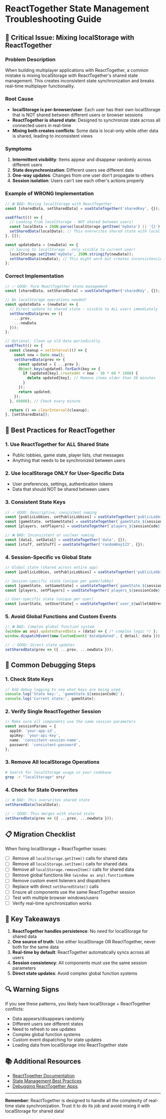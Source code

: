 # ReactTogether State Management Troubleshooting Guide

## 🚨 **Critical Issue: Mixing localStorage with ReactTogether**

### **Problem Description**
When building multiplayer applications with ReactTogether, a common mistake is mixing localStorage with ReactTogether's shared state management. This creates inconsistent state synchronization and breaks real-time multiplayer functionality.

### **Root Cause**
- **localStorage is per-browser/user**: Each user has their own localStorage that is NOT shared between different users or browser sessions
- **ReactTogether is shared state**: Designed to synchronize state across all connected users in real-time
- **Mixing both creates conflicts**: Some data is local-only while other data is shared, leading to inconsistent views

### **Symptoms**
1. **Intermittent visibility**: Items appear and disappear randomly across different users
2. **State desynchronization**: Different users see different data
3. **One-way updates**: Changes from one user don't propagate to others
4. **Session isolation**: Users can't see each other's actions properly

### **Example of WRONG Implementation**
```typescript
// ❌ BAD: Mixing localStorage with ReactTogether
const [sharedData, setSharedData] = useStateTogether('sharedKey', {});

useEffect(() => {
  // Loading from localStorage - NOT shared between users!
  const localData = JSON.parse(localStorage.getItem('myData') || '{}');
  setSharedData(localData); // This overwrites shared state with local data
}, []);

const updateData = (newData) => {
  // Saving to localStorage - only visible to current user!
  localStorage.setItem('myData', JSON.stringify(newData));
  setSharedData(newData); // This might work but creates inconsistencies
};
```

### **Correct Implementation**
```typescript
// ✅ GOOD: Pure ReactTogether state management
const [sharedData, setSharedData] = useStateTogether('sharedKey', {});

// No localStorage operations needed!
const updateData = (newData) => {
  // Direct update to shared state - visible to ALL users immediately
  setSharedData(prev => ({
    ...prev,
    ...newData
  }));
};

// Optional: Clean up old data periodically
useEffect(() => {
  const cleanup = setInterval(() => {
    const now = Date.now();
    setSharedData(prev => {
      const updated = { ...prev };
      Object.keys(updated).forEach(key => {
        if (updated[key].createdAt < now - 30 * 60 * 1000) {
          delete updated[key]; // Remove items older than 30 minutes
        }
      });
      return updated;
    });
  }, 60000); // Check every minute

  return () => clearInterval(cleanup);
}, [setSharedData]);
```

## 🔧 **Best Practices for ReactTogether**

### **1. Use ReactTogether for ALL Shared State**
- Public lobbies, game state, player lists, chat messages
- Anything that needs to be synchronized between users

### **2. Use localStorage ONLY for User-Specific Data**
- User preferences, settings, authentication tokens
- Data that should NOT be shared between users

### **3. Consistent State Keys**
```typescript
// ✅ GOOD: Descriptive, consistent naming
const [publicLobbies, setPublicLobbies] = useStateTogether('publicLobbies', {});
const [gameState, setGameState] = useStateTogether(`gameState_${sessionCode}`, defaultGameState);
const [players, setPlayers] = useStateTogether(`players_${sessionCode}`, {});

// ❌ BAD: Inconsistent or unclear naming
const [data1, setData1] = useStateTogether('data', {});
const [stuff, setStuff] = useStateTogether('randomKey123', {});
```

### **4. Session-Specific vs Global State**
```typescript
// Global state (shared across entire app)
const [publicLobbies, setPublicLobbies] = useStateTogether('publicLobbies', {});

// Session-specific state (unique per game/lobby)
const [gameState, setGameState] = useStateTogether(`gameState_${sessionCode}`, {});
const [players, setPlayers] = useStateTogether(`players_${sessionCode}`, {});

// User-specific state (unique per user)
const [userState, setUserState] = useStateTogether(`user_${walletAddress}`, {});
```

### **5. Avoid Global Functions and Custom Events**
```typescript
// ❌ BAD: Complex global function system
(window as any).updateSharedData = (data) => { /* complex logic */ };
window.dispatchEvent(new CustomEvent('dataUpdated', { detail: data }));

// ✅ GOOD: Direct state updates
setSharedData(prev => ({ ...prev, ...newData }));
```

## 🐛 **Common Debugging Steps**

### **1. Check State Keys**
```typescript
// Add debug logging to see what keys are being used
console.log('State key:', `gameState_${sessionCode}`);
console.log('Current state:', gameState);
```

### **2. Verify Single ReactTogether Session**
```typescript
// Make sure all components use the same session parameters
const sessionParams = {
  appId: 'your-app-id',
  apiKey: 'your-api-key',
  name: 'consistent-session-name',
  password: 'consistent-password',
};
```

### **3. Remove All localStorage Operations**
```bash
# Search for localStorage usage in your codebase
grep -r "localStorage" src/
```

### **4. Check for State Overwrites**
```typescript
// ❌ BAD: This overwrites shared state
setSharedData(localData);

// ✅ GOOD: This merges with shared state
setSharedData(prev => ({ ...prev, ...newData }));
```

## 📋 **Migration Checklist**

When fixing localStorage + ReactTogether issues:

- [ ] Remove all `localStorage.getItem()` calls for shared data
- [ ] Remove all `localStorage.setItem()` calls for shared data
- [ ] Remove all `localStorage.removeItem()` calls for shared data
- [ ] Remove global functions like `(window as any).functionName`
- [ ] Remove custom event listeners and dispatchers
- [ ] Replace with direct `setSharedState()` calls
- [ ] Ensure all components use the same ReactTogether session
- [ ] Test with multiple browser windows/users
- [ ] Verify real-time synchronization works

## 🎯 **Key Takeaways**

1. **ReactTogether handles persistence**: No need for localStorage for shared data
2. **One source of truth**: Use either localStorage OR ReactTogether, never both for the same data
3. **Real-time by default**: ReactTogether automatically syncs across all users
4. **Session consistency**: All components must use the same session parameters
5. **Direct state updates**: Avoid complex global function systems

## 🔍 **Warning Signs**

If you see these patterns, you likely have localStorage + ReactTogether conflicts:

- Data appears/disappears randomly
- Different users see different states
- Need to refresh to see updates
- Complex global function systems
- Custom event dispatching for state updates
- Loading data from localStorage into ReactTogether state

## 📚 **Additional Resources**

- [ReactTogether Documentation](https://react-together.com)
- [State Management Best Practices](https://react-together.com/docs/best-practices)
- [Debugging ReactTogether Apps](https://react-together.com/docs/debugging)

---

**Remember**: ReactTogether is designed to handle all the complexity of real-time state synchronization. Trust it to do its job and avoid mixing it with localStorage for shared data! 